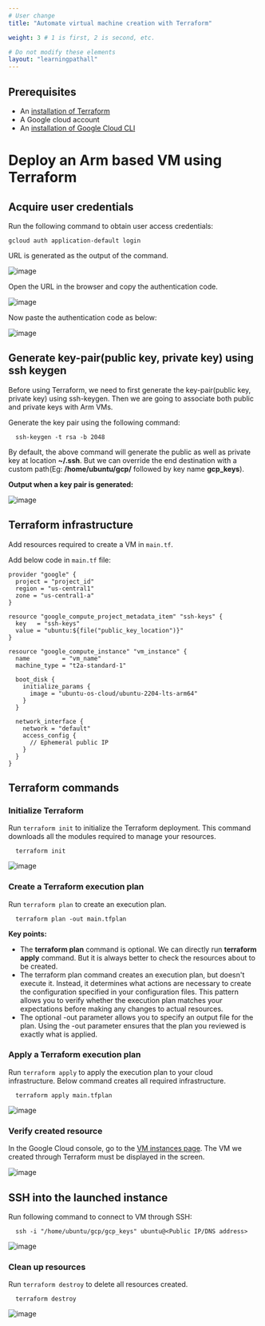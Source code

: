 ```yaml
---
# User change
title: "Automate virtual machine creation with Terraform"

weight: 3 # 1 is first, 2 is second, etc.

# Do not modify these elements
layout: "learningpathall"
---
```


## Prerequisites
* An [installation of Terraform](https://www.terraform.io/cli/install/apt)
* A Google cloud account
* An [installation of Google Cloud CLI](https://cloud.google.com/sdk/docs/install-sdk#deb)

# Deploy an Arm based VM using Terraform

## Acquire user credentials
Run the following command to obtain user access credentials:
```
gcloud auth application-default login
```
URL is generated as the output of the command.

![image](https://user-images.githubusercontent.com/67620689/204504640-c49c0b0d-6a59-4915-ac3a-f03614783d98.PNG)

Open the URL in the browser and copy the authentication code.

![image](https://user-images.githubusercontent.com/67620689/204244780-6c0542ab-4240-4be3-8272-fb1e6e38ec08.PNG)

Now paste the authentication code as below:

![image](https://user-images.githubusercontent.com/67620689/204242841-58e30570-1f88-4755-b3d2-32d7052a9b5d.PNG)

## Generate key-pair(public key, private key) using ssh keygen
Before using Terraform, we need to first generate the key-pair(public key, private key) using ssh-keygen. Then we are going to associate both public and private keys with Arm VMs.

Generate the key pair using the following command:
```
  ssh-keygen -t rsa -b 2048
```

By default, the above command will generate the public as well as private key at location **~/.ssh**. But we can override the end destination with a custom path(Eg: **/home/ubuntu/gcp/** followed by key name **gcp_keys**).

**Output when a key pair is generated:**

![image](https://user-images.githubusercontent.com/67620689/204243311-cb5bb41b-e0ec-489c-987d-f54522486797.PNG)

## Terraform infrastructure
Add resources required to create a VM in `main.tf`.

Add below code in `main.tf` file:

```
provider "google" {
  project = "project_id"
  region = "us-central1"
  zone = "us-central1-a"
}

resource "google_compute_project_metadata_item" "ssh-keys" {
  key   = "ssh-keys"
  value = "ubuntu:${file("public_key_location")}"
}

resource "google_compute_instance" "vm_instance" {
  name         = "vm_name"
  machine_type = "t2a-standard-1"

  boot_disk {
    initialize_params {
      image = "ubuntu-os-cloud/ubuntu-2204-lts-arm64"
    }
  }

  network_interface {
    network = "default"
    access_config {
      // Ephemeral public IP
    }
  }
}
```

## Terraform commands

### Initialize Terraform
Run `terraform init` to initialize the Terraform deployment. This command downloads all the modules required to manage your resources.

```
  terraform init
```

![image](https://user-images.githubusercontent.com/67620689/204243851-df54e9a3-8c9f-402d-9265-25cb035d14b1.PNG)

### Create a Terraform execution plan

Run `terraform plan` to create an execution plan.
```
  terraform plan -out main.tfplan
```
**Key points:**

* The **terraform plan** command is optional. We can directly run **terraform apply** command. But it is always better to check the resources about to be created.
* The terraform plan command creates an execution plan, but doesn't execute it. Instead, it determines what actions are necessary to create the configuration specified in your configuration files. This pattern allows you to verify whether the execution plan matches your expectations before making any changes to actual resources.
* The optional -out parameter allows you to specify an output file for the plan. Using the -out parameter ensures that the plan you reviewed is exactly what is applied.

### Apply a Terraform execution plan
Run `terraform apply` to apply the execution plan to your cloud infrastructure. Below command creates all required infrastructure.

```
  terraform apply main.tfplan
```
![image](https://user-images.githubusercontent.com/67620689/204243999-583c2187-b9d1-4b91-9349-fe48b8089d45.PNG)

### Verify created resource
In the Google Cloud console, go to the [VM instances page](https://console.cloud.google.com/compute/instances?_ga=2.159262650.1220602700.1668410849-523068185.1662463135). The VM we created through Terraform must be displayed in the screen.

![image](https://user-images.githubusercontent.com/67620689/204244210-00741212-de05-49f9-b4eb-e4943b809c70.PNG)

## SSH into the launched instance

Run following command to connect to VM through SSH:

```
  ssh -i "/home/ubuntu/gcp/gcp_keys" ubuntu@<Public IP/DNS address>
```
![image](https://user-images.githubusercontent.com/67620689/204244402-b0eeb224-de92-45fe-90a7-e10d2408da99.PNG)

### Clean up resources

Run `terraform destroy` to delete all resources created.

```
  terraform destroy
```
![image](https://user-images.githubusercontent.com/67620689/204245617-e95de65d-0fad-4bf2-95c8-8816f03d9fc2.PNG)

